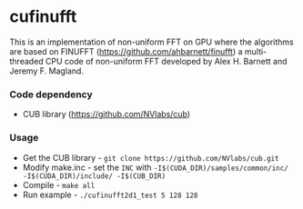 # cufinufft

This is an implementation of non-uniform FFT on GPU where the algorithms are based on FINUFFT (https://github.com/ahbarnett/finufft) a multi-threaded CPU code of non-uniform FFT developed by Alex H. Barnett and Jeremy F. Magland.

### Code dependency
 - CUB library (https://github.com/NVlabs/cub)

### Usage
 - Get the CUB library - ```git clone https://github.com/NVlabs/cub.git```
 - Modify make.inc - set the ```INC``` with ```-I$(CUDA_DIR)/samples/common/inc/ -I$(CUDA_DIR)/include/ -I$(CUB_DIR)```
 - Compile - ```make all```
 - Run example - ``` ./cufinufft2d1_test 5 128 128 ```
 
